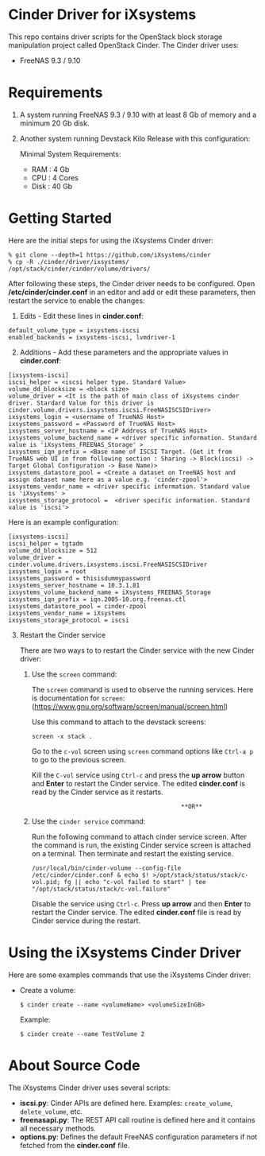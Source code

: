 Cinder Driver for iXsystems
===========================

This repo contains driver scripts for the OpenStack block storage manipulation project called OpenStack Cinder.
The Cinder driver uses:

* FreeNAS 9.3 / 9.10


Requirements
============

1. A system running FreeNAS 9.3 / 9.10 with at least 8 Gb of memory and a minimum 20 Gb disk.
2. Another system running Devstack Kilo Release with this configuration:

   Minimal System Requirements:

   * RAM : 4 Gb
   * CPU : 4 Cores
   * Disk : 40 Gb


Getting Started
===============

Here are the initial steps for using the iXsystems Cinder driver:

```
% git clone --depth=1 https://github.com/iXsystems/cinder
% cp -R ./cinder/driver/ixsystems/ /opt/stack/cinder/cinder/volume/drivers/
```

After following these steps, the Cinder driver needs to be configured.
Open **/etc/cinder/cinder.conf** in an editor and add or edit these parameters, then restart the service to enable the changes:

1. Edits - Edit these lines in **cinder.conf**:

 ```
 default_volume_type = ixsystems-iscsi
 enabled_backends = ixsystems-iscsi, lvmdriver-1
 ```
 
2. Additions - Add these parameters and the appropriate values in **cinder.conf**:

 ```
 [ixsystems-iscsi]
 iscsi_helper = <iscsi helper type. Standard Value>
 volume_dd_blocksize = <block size>
 volume_driver = <It is the path of main class of iXsystems cinder driver. Stardard Value for this driver is cinder.volume.drivers.ixsystems.iscsi.FreeNASISCSIDriver>
 ixsystems_login = <username of TrueNAS Host>
 ixsystems_password = <Password of TrueNAS Host>
 ixsystems_server_hostname = <IP Address of TrueNAS Host>
 ixsystems_volume_backend_name = <driver specific information. Standard value is 'iXsystems_FREENAS_Storage' >
 ixsystems_iqn_prefix = <Base name of ISCSI Target. (Get it from TrueNAS web UI in from following section : Sharing -> Block(iscsi) -> Target Global Configuration -> Base Name)>
 ixsystems_datastore_pool = <Create a dataset on TreeNAS host and assign dataset name here as a value e.g. 'cinder-zpool'>
 ixsystems_vendor_name = <driver specific information. Standard value is 'iXsystems' >
 ixsystems_storage_protocol =  <driver specific information. Standard value is 'iscsi'>
 ```

Here is an example configuration:

 ```
 [ixsystems-iscsi]
 iscsi_helper = tgtadm
 volume_dd_blocksize = 512
 volume_driver = cinder.volume.drivers.ixsystems.iscsi.FreeNASISCSIDriver
 ixsystems_login = root
 ixsystems_password = thisisdummypassword
 ixsystems_server_hostname = 10.3.1.81
 ixsystems_volume_backend_name = iXsystems_FREENAS_Storage
 ixsystems_iqn_prefix = iqn.2005-10.org.freenas.ctl
 ixsystems_datastore_pool = cinder-zpool
 ixsystems_vendor_name = iXsystems
 ixsystems_storage_protocol = iscsi
 ```

3. Restart the Cinder service

   There are two ways to to restart the Cinder service with the new Cinder driver:

   1. Use the `screen` command:
   
      The `screen` command is used to observe the running services.
      Here is documentation for `screen`: (https://www.gnu.org/software/screen/manual/screen.html)
   
      Use this command to attach to the devstack screens:

      ```
      screen -x stack .
      ```

      Go to the `c-vol` screen using `screen` command options like `Ctrl-a p` to go to the previous screen.

      Kill the `C-vol` service using `Ctrl-c` and press the **up arrow** button and **Enter** to restart the Cinder service.
      The edited **cinder.conf** is read by the Cinder service as it restarts.

                                                    **OR**

   2. Use the `cinder service` command:

      Run the following command to attach cinder service screen.
      After the command is run, the existing Cinder service screen is attached on a terminal.
      Then terminate and restart the existing service.

      ```
      /usr/local/bin/cinder-volume --config-file /etc/cinder/cinder.conf & echo $! >/opt/stack/status/stack/c-vol.pid; fg || echo "c-vol failed to start" | tee "/opt/stack/status/stack/c-vol.failure"
      ```
      
      Disable the service using `Ctrl-c`.
      Press **up arrow** and then **Enter** to restart the Cinder service.
      The edited **cinder.conf** file is read by Cinder service during the restart.


Using the iXsystems Cinder Driver
=================================

Here are some examples commands that use the iXsystems Cinder driver:

* Create a volume:

  `$ cinder create --name <volumeName> <volumeSizeInGB>`

  Example:

  `$ cinder create --name TestVolume 2`


About Source Code
=================

The iXsystems Cinder driver uses several scripts:

* **iscsi.py**: Cinder APIs are defined here. Examples: `create_volume`, `delete_volume`, etc.
* **freenasapi.py**: The REST API call routine is defined here and it contains all necessary methods.
* **options.py**: Defines the default FreeNAS configuration parameters if not fetched from the **cinder.conf** file.
